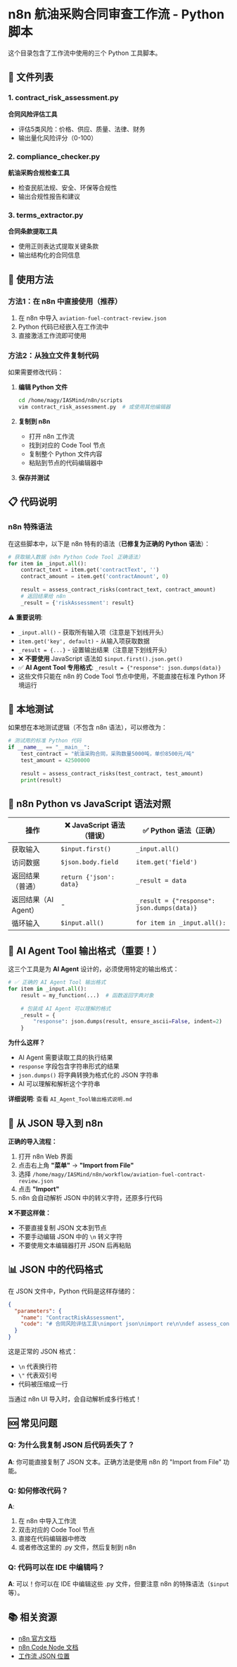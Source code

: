 # n8n 航油采购合同审查工作流 - Python 脚本

这个目录包含了工作流中使用的三个 Python 工具脚本。

## 📁 文件列表

### 1. contract_risk_assessment.py
**合同风险评估工具**
- 评估5类风险：价格、供应、质量、法律、财务
- 输出量化风险评分（0-100）

### 2. compliance_checker.py
**航油采购合规检查工具**
- 检查民航法规、安全、环保等合规性
- 输出合规性报告和建议

### 3. terms_extractor.py
**合同条款提取工具**
- 使用正则表达式提取关键条款
- 输出结构化的合同信息

## 🔧 使用方法

### 方法1：在 n8n 中直接使用（推荐）

1. 在 n8n 中导入 `aviation-fuel-contract-review.json`
2. Python 代码已经嵌入在工作流中
3. 直接激活工作流即可使用

### 方法2：从独立文件复制代码

如果需要修改代码：

1. **编辑 Python 文件**
   ```bash
   cd /home/magy/IASMind/n8n/scripts
   vim contract_risk_assessment.py  # 或使用其他编辑器
   ```

2. **复制到 n8n**
   - 打开 n8n 工作流
   - 找到对应的 Code Tool 节点
   - 复制整个 Python 文件内容
   - 粘贴到节点的代码编辑器中

3. **保存并测试**

## 📋 代码说明

### n8n 特殊语法

在这些脚本中，以下是 n8n 特有的语法（**已修复为正确的 Python 语法**）：

```python
# 获取输入数据（n8n Python Code Tool 正确语法）
for item in _input.all():
    contract_text = item.get('contractText', '')
    contract_amount = item.get('contractAmount', 0)
    
    result = assess_contract_risks(contract_text, contract_amount)
    # 返回结果给 n8n
    _result = {'riskAssessment': result}
```

⚠️ **重要说明**:
- `_input.all()` - 获取所有输入项（注意是下划线开头）
- `item.get('key', default)` - 从输入项获取数据
- `_result = {...}` - 设置输出结果（注意是下划线开头）
- ❌ **不要使用** JavaScript 语法如 `$input.first().json.get()`
- ✅ **AI Agent Tool 专用格式**: `_result = {"response": json.dumps(data)}`
- 这些文件只能在 n8n 的 Code Tool 节点中使用，不能直接在标准 Python 环境运行

## 🧪 本地测试

如果想在本地测试逻辑（不包含 n8n 语法），可以修改为：

```python
# 测试用的标准 Python 代码
if __name__ == "__main__":
    test_contract = "航油采购合同，采购数量5000吨，单价8500元/吨"
    test_amount = 42500000
    
    result = assess_contract_risks(test_contract, test_amount)
    print(result)
```

## 🔧 n8n Python vs JavaScript 语法对照

| 操作 | ❌ JavaScript 语法（错误） | ✅ Python 语法（正确） |
|------|--------------------------|----------------------|
| 获取输入 | `$input.first()` | `_input.all()` |
| 访问数据 | `$json.body.field` | `item.get('field')` |
| 返回结果（普通） | `return {'json': data}` | `_result = data` |
| 返回结果（AI Agent） | - | `_result = {"response": json.dumps(data)}` |
| 循环输入 | `$input.all()` | `for item in _input.all():` |

## 🎯 AI Agent Tool 输出格式（重要！）

这三个工具是为 **AI Agent** 设计的，必须使用特定的输出格式：

```python
# ✅ 正确的 AI Agent Tool 输出格式
for item in _input.all():
    result = my_function(...)  # 函数返回字典对象
    
    # 包装成 AI Agent 可以理解的格式
    _result = {
        "response": json.dumps(result, ensure_ascii=False, indent=2)
    }
```

**为什么这样？**
- AI Agent 需要读取工具的执行结果
- `response` 字段包含字符串形式的结果
- `json.dumps()` 将字典转换为格式化的 JSON 字符串
- AI 可以理解和解析这个字符串

**详细说明**: 查看 `AI_Agent_Tool输出格式说明.md`

## 🔄 从 JSON 导入到 n8n

**正确的导入流程：**

1. 打开 n8n Web 界面
2. 点击右上角 **"菜单"** → **"Import from File"**
3. 选择 `/home/magy/IASMind/n8n/workflow/aviation-fuel-contract-review.json`
4. 点击 **"Import"**
5. n8n 会自动解析 JSON 中的转义字符，还原多行代码

**❌ 不要这样做：**
- 不要直接复制 JSON 文本到节点
- 不要手动编辑 JSON 中的 `\n` 转义字符
- 不要使用文本编辑器打开 JSON 后再粘贴

## 📊 JSON 中的代码格式

在 JSON 文件中，Python 代码是这样存储的：

```json
{
  "parameters": {
    "name": "ContractRiskAssessment",
    "code": "# 合同风险评估工具\nimport json\nimport re\n\ndef assess_contract_risks..."
  }
}
```

这是正常的 JSON 格式：
- `\n` 代表换行符
- `\"` 代表双引号
- 代码被压缩成一行

当通过 n8n UI 导入时，会自动解析成多行格式！

## 🆘 常见问题

### Q: 为什么我复制 JSON 后代码丢失了？
**A**: 你可能直接复制了 JSON 文本。正确方法是使用 n8n 的 "Import from File" 功能。

### Q: 如何修改代码？
**A**: 
1. 在 n8n 中导入工作流
2. 双击对应的 Code Tool 节点
3. 直接在代码编辑器中修改
4. 或者修改这里的 .py 文件，然后复制到 n8n

### Q: 代码可以在 IDE 中编辑吗？
**A**: 可以！你可以在 IDE 中编辑这些 .py 文件，但要注意 n8n 的特殊语法（`$input` 等）。

## 📚 相关资源

- [n8n 官方文档](https://docs.n8n.io/)
- [n8n Code Node 文档](https://docs.n8n.io/code/builtin/code-node/)
- [工作流 JSON 位置](../workflow/aviation-fuel-contract-review.json)

